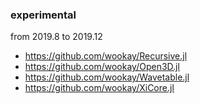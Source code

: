 ### experimental

from 2019.8 to 2019.12

  * https://github.com/wookay/Recursive.jl
  * https://github.com/wookay/Open3D.jl
  * https://github.com/wookay/Wavetable.jl
  * https://github.com/wookay/XiCore.jl
